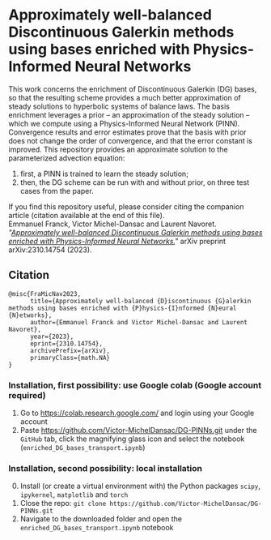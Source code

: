 # Approximately well-balanced Discontinuous Galerkin methods using bases enriched with Physics-Informed Neural Networks

This work concerns the enrichment of Discontinuous Galerkin (DG) bases, so that the resulting scheme provides a much better approximation of steady solutions to hyperbolic systems of balance laws. The basis enrichment leverages a prior – an approximation of the steady solution – which we compute using a Physics-Informed Neural Network (PINN). Convergence results and error estimates prove that the basis with prior does not change the order of convergence, and that the error constant is improved. This repository provides an approximate solution to the parameterized advection equation:
1. first, a PINN is trained to learn the steady solution; 
2. then, the DG scheme can be run with and without prior, on three test cases from the paper.

If you find this repository useful, please consider citing the companion article (citation available at the end of this file).\
Emmanuel Franck, Victor Michel-Dansac and Laurent Navoret. *"[Approximately well-balanced Discontinuous Galerkin methods using bases enriched with Physics-Informed Neural Networks.](https://arxiv.org/abs/2310.14754)"* arXiv preprint arXiv:2310.14754 (2023).

## Citation

```
@misc{FraMicNav2023,
      title={Approximately well-balanced {D}iscontinuous {G}alerkin methods using bases enriched with {P}hysics-{I}nformed {N}eural {N}etworks}, 
      author={Emmanuel Franck and Victor Michel-Dansac and Laurent Navoret},
      year={2023},
      eprint={2310.14754},
      archivePrefix={arXiv},
      primaryClass={math.NA}
}
```

### Installation, first possibility: use Google colab (Google account required)

1. Go to https://colab.research.google.com/ and login using your Google account
2. Paste https://github.com/Victor-MichelDansac/DG-PINNs.git under the `GitHub` tab, click the magnifying glass icon and select the notebook (`enriched_DG_bases_transport.ipynb`)

### Installation, second possibility: local installation

0. Install (or create a virtual environment with) the Python packages `scipy`, `ipykernel`, `matplotlib` and `torch`
1. Close the repo: `git clone https://github.com/Victor-MichelDansac/DG-PINNs.git`
2. Navigate to the downloaded folder and open the `enriched_DG_bases_transport.ipynb` notebook
